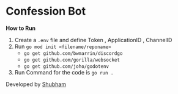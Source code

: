 # Confession Bot 

**How to Run**
1. Create a `.env` file and define Token , ApplicationID , ChannelID
2. Run `go mod init <filename/reponame>`
   - `go get github.com/bwmarrin/discordgo`
   - `go get github.com/gorilla/websocket`
   - `go get github.com/joho/godotenv`
3. Run Command for the code is `go run .`


Developed by [Shubham](https://github.com/extractings)
